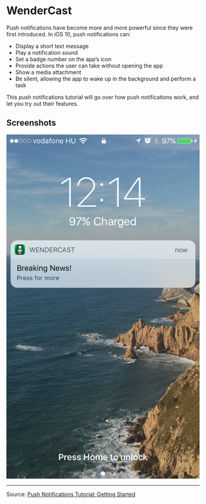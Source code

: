 WenderCast
==========
Push notifications have become more and more powerful since they were first introduced. In iOS 10, push notifications can:

- Display a short text message
- Play a notification sound
- Set a badge number on the app’s icon
- Provide actions the user can take without opening the app
- Show a media attachment
- Be silent, allowing the app to wake up in the background and perform a task


This push notifications tutorial will go over how push notifications work, and let you try out their features.

## Screenshots
![WenderCast](./IMG_7304.png)

---
Source: [Push Notifications Tutorial: Getting Started](https://www.raywenderlich.com/156966/push-notifications-tutorial-getting-started)
